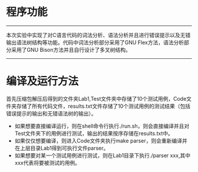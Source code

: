 # 程序功能   
---   

本次实验中实现了对C语言代码的词法分析、语法分析并且进行错误提示以及无错输出语法树结构等功能。代码中词法分析部分采用了GNU Flex方法，语法分析部分采用了GNU Bison方法并且自行设计了多叉树结构。 
  
---   
# 编译及运行方法  

首先压缩包解压后得到的文件夹Lab1,Test文件夹中存储了10个测试用例，Code文件夹存储了所有代码文件，results.txt文件存储了10个测试用例的测试结果（包括错误提示的输出和无错语法树的输出）。
- 如果想要直接编译运行，则在shell命令行执行./run.sh，则会直接编译并且对Test文件夹下的用例进行测试，输出的结果按序存储在results.txt中。
- 如果仅仅想要编译，则进入Code文件夹执行make parser，则会重新编译并在上层目录Lab1得到可执行文件parser。
- 如果想要对某一个测试用例进行测试，则在Lab1目录下执行./parser xxx,其中xxx代表将要被测试的用例。
